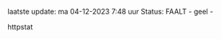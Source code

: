 laatste update: 
ma 04-12-2023  7:48   uur 
Status: FAALT - geel - 
<div class="service Y">httpstat</div>